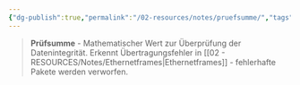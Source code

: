 ```yaml
---
{"dg-publish":true,"permalink":"/02-resources/notes/pruefsumme/","tags":["informatik/netzwerk"],"noteIcon":"","updated":"2025-09-10T16:58:04.593+02:00"}
---
```


>**Prüfsumme** - Mathematischer Wert zur Überprüfung der Datenintegrität.
Erkennt Übertragungsfehler in [[02 - RESOURCES/Notes/Ethernetframes\|Ethernetframes]] - fehlerhafte Pakete werden verworfen.